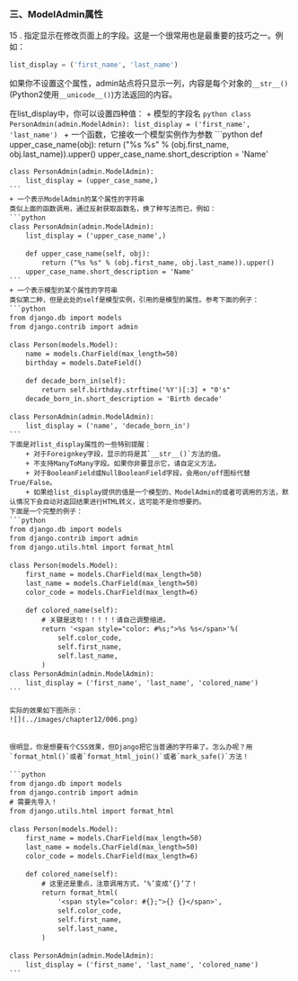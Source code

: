 ### 三、ModelAdmin属性

15 . 指定显示在修改页面上的字段。这是一个很常用也是最重要的技巧之一。例如：
```python
list_display = ('first_name', 'last_name')
```
如果你不设置这个属性，admin站点将只显示一列，内容是每个对象的`__str__()`(Python2使用`__unicode__()`)方法返回的内容。

在list_display中，你可以设置四种值：
    + 模型的字段名
    ```python
    class PersonAdmin(admin.ModelAdmin):
    list_display = ('first_name', 'last_name')
    ```
    + 一个函数，它接收一个模型实例作为参数
    ```python
    def upper_case_name(obj):
        return ("%s %s" % (obj.first_name, obj.last_name)).upper()
    upper_case_name.short_description = 'Name'

    class PersonAdmin(admin.ModelAdmin):
        list_display = (upper_case_name,)
    ```
    + 一个表示ModelAdmin的某个属性的字符串
    类似上面的函数调用，通过反射获取函数名，换了种写法而已，例如：
    ```python
    class PersonAdmin(admin.ModelAdmin):
        list_display = ('upper_case_name',)

        def upper_case_name(self, obj):
            return ("%s %s" % (obj.first_name, obj.last_name)).upper()
        upper_case_name.short_description = 'Name'
    ```
    + 一个表示模型的某个属性的字符串
    类似第二种，但是此处的self是模型实例，引用的是模型的属性。参考下面的例子：
    ```python
    from django.db import models
    from django.contrib import admin
    
    class Person(models.Model):
        name = models.CharField(max_length=50)
        birthday = models.DateField()
    
        def decade_born_in(self):
            return self.birthday.strftime('%Y')[:3] + "0's"
        decade_born_in.short_description = 'Birth decade'
    
    class PersonAdmin(admin.ModelAdmin):
        list_display = ('name', 'decade_born_in')
    ```
    下面是对list_display属性的一些特别提醒：
        + 对于Foreignkey字段，显示的将是其`__str__()`方法的值。
        + 不支持ManyToMany字段。如果你非要显示它，请自定义方法。
        + 对于BooleanField或NullBooleanField字段，会用on/off图标代替True/False。
        + 如果给list_display提供的值是一个模型的、ModelAdmin的或者可调用的方法，默认情况下会自动对返回结果进行HTML转义，这可能不是你想要的。
    下面是一个完整的例子：
    ```python
    from django.db import models
    from django.contrib import admin
    from django.utils.html import format_html
    
    class Person(models.Model):
        first_name = models.CharField(max_length=50)
        last_name = models.CharField(max_length=50)
        color_code = models.CharField(max_length=6)
    
        def colored_name(self):
            # 关键是这句！！！！！请自己调整缩进。
            return '<span style="color: #%s;">%s %s</span>'%(
                self.color_code,
                self.first_name,
                self.last_name,
            )
    class PersonAdmin(admin.ModelAdmin):
        list_display = ('first_name', 'last_name', 'colored_name')
    ```
    
    实际的效果如下图所示：
    ![](../images/chapter12/006.png)
    
    
    很明显，你是想要有个CSS效果，但Django把它当普通的字符串了。怎么办呢？用`format_html()`或者`format_html_join()`或者`mark_safe()`方法！
    
    ```python
    from django.db import models
    from django.contrib import admin
    # 需要先导入！
    from django.utils.html import format_html
    
    class Person(models.Model):
        first_name = models.CharField(max_length=50)
        last_name = models.CharField(max_length=50)
        color_code = models.CharField(max_length=6)
    
        def colored_name(self):
            # 这里还是重点，注意调用方式，‘%’变成‘{}’了！
            return format_html(
                '<span style="color: #{};">{} {}</span>',
                self.color_code,
                self.first_name,
                self.last_name,
            )
    
    class PersonAdmin(admin.ModelAdmin):
        list_display = ('first_name', 'last_name', 'colored_name')
    ```
    